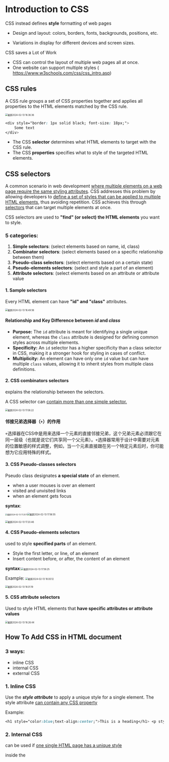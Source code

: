 # Introduction to CSS

CSS instead defines **style** formatting of web pages 

- Design and layout: colors, borders, fonts, backgrounds, positions, etc.

- Variations in display for different devices and screen sizes.

CSS saves a Lot of Work

- CSS can control the layout of multiple web pages all at once.
- One website can support multiple styles ( https://www.w3schools.com/css/css_intro.asp)

## CSS rules

A CSS rule groups a set of CSS properties together and applies all properties to the HTML elements matched by the CSS rule.

<img src="../notes_image/%E6%88%AA%E5%B1%8F2024-02-13%2016.36.36.png" alt="截屏2024-02-13 16.36.36" style="zoom:50%;" />

```css
<div style="border: 1px solid black; font-size: 18px;">
	Some text 
</div>
```

- The CSS **selector** determines what HTML elements to target with the CSS rule.
- The CSS **properties** specifies what to style of the targeted HTML elements.

## CSS selectors

A common scenario in web development <u>where multiple elements on a web page require the same styling attributes</u>. CSS addresses this problem by allowing developers to <u>define a set of styles that can be applied to multiple HTML elements</u>, thus avoiding repetition. CSS achieves this through <u>selectors</u> that can target multiple elements at once. 

CSS selectors are used to **"find" (or select) the HTML elements** you want to style.

### 5 categories:

1. **Simple selectors**: (select elements based on name, id, class) 
2. **Combinator selectors**: (select elements based on a specific relationship between them) 
3. **Pseudo-class selectors**: (select elements based on a certain state) 
4. **Pseudo-elements selectors**: (select and style a part of an element)
5. **Attribute selectors**: (select elements based on an attribute or attribute value

#### 1. Sample selectors

Every HTML element can have **"id" and "class"** attributes.

<img src="../notes_image/%E6%88%AA%E5%B1%8F2024-02-13%2016.49.56.png" alt="截屏2024-02-13 16.49.56" style="zoom:50%;" />

#### Relationship and Key Difference between _id_ and _class_

- **Purpose:** The `id` attribute is meant for identifying a single unique element, whereas the `class` attribute is designed for defining common styles across multiple elements.
- **Specificity:** An `id` selector has a higher specificity than a class selector in CSS, making it a stronger hook for styling in cases of conflict.
- **Multiplicity:** An element can have only one `id` value but can have multiple `class` values, allowing it to inherit styles from multiple class definitions.

#### 2. CSS combinators selectors

explains the relationship between the selectors.

A CSS selector can <u>contain more than one simple selector.</u>

<img src="../notes_image/%E6%88%AA%E5%B1%8F2024-02-13%2017.08.22.png" alt="截屏2024-02-13 17.08.22" style="zoom:50%;" />

#### 邻接兄弟选择器（`+`）的作用

`+`选择器在CSS中是用来选择一个元素的直接邻接兄弟，这个兄弟元素必须跟它在同一层级（也就是说它们共享同一个父元素）。`+`选择器常用于设计中需要对元素的位置敏感的样式调整，例如，当一个元素直接跟在另一个特定元素后时，你可能想为它应用特殊的样式。

#### 3. CSS Pseudo-classes selectors

Pseudo class designates **a special state** of an element. 

- when a user mouses is over an element 
- visited and unvisited links 
- when an element gets focus

**syntax**:

<img src="../notes_image/截屏2024-02-13 17.20.11.png" alt="截屏2024-02-13 17.20.11" style="zoom:40%;" /><img src="../notes_image/%E6%88%AA%E5%B1%8F2024-02-13%2017.56.55.png" alt="截屏2024-02-13 17.56.55" style="zoom:50%;" />

<img src="../notes_image/%E6%88%AA%E5%B1%8F2024-02-13%2017.20.46.png" alt="截屏2024-02-13 17.20.46" style="zoom:50%;" />

#### 4. CSS Pseudo-elements selectors

used to style **specified parts** of an element.

- Style the first letter, or line, of an element 
- Insert content before, or after, the content of an element

**syntax**:<img src="../notes_image/%E6%88%AA%E5%B1%8F2024-02-13%2017.59.25.png" alt="截屏2024-02-13 17.59.25" style="zoom:50%;" />

Example: <img src="../notes_image/%E6%88%AA%E5%B1%8F2024-02-13%2018.00.12.png" alt="截屏2024-02-13 18.00.12" style="zoom:50%;" />



<img src="../notes_image/%E6%88%AA%E5%B1%8F2024-02-13%2018.01.19.png" alt="截屏2024-02-13 18.01.19" style="zoom:50%;" />

#### 5. CSS attribute selectors

Used to style HTML elements that **have specific attributes or attribute values**

<img src="../notes_image/%E6%88%AA%E5%B1%8F2024-02-13%2018.26.44.png" alt="截屏2024-02-13 18.26.44" style="zoom:50%;" />

## How To Add CSS in HTML document

### 3 ways:

- inline CSS
- internal CSS
- external CSS

### 1. Inline CSS

Use the ***style attribute*** to apply a unique style for a single element. The style attribute <u>can contain any CSS property</u>

Example:

```css
<h1 style="color:blue;text-align:center;">This is a heading</h1> <p style="color:red;">This is a paragraph.</p>
```

### 2. Internal CSS

can be used if <u>one single HTML page has a unique style</u>

inside the **<style> element**, inside the **head section**.

<img src="../notes_image/%E6%88%AA%E5%B1%8F2024-02-13%2018.32.24.png" alt="截屏2024-02-13 18.32.24" style="zoom:40%;" />

### 3. External CSS

The style sheet is **defined in a sepaarfte file**.

Each HTML page must include a **reference** to the external style sheet file inside the **<link> element**, inside the **head section**.

<img src="../notes_image/%E6%88%AA%E5%B1%8F2024-02-13%2018.35.32.png" alt="截屏2024-02-13 18.35.32" style="zoom:50%;" />

## Resolution of conflicts

Resolved by rules:

- Cascade
- Specificity
- Inheritance

### 1. Cascades 级联 - priority order:

1. Inline style (inside an HTML element)
2. External and internal style sheets(in the head section)
3. Browser default 浏览器默认值

### 2. Specificity 特异性 

Specificity is a measure of **how specific a selector is**. The more specific a selector, the higher its priority in the cascade. Specificity is calculated based on several factors:

1. **IDs (or inline)** - An ID is the most specific reference (aside from inline styles.
2. **Classes, attributes, and pseudo-classes** - These are less specific than IDs but more specific than element and pseudo-element selectors.
3. **Elements and pseudo-elements** - These have the lowest specificity.

If multiple rules could apply to an element, the rule with the most specific selector takes precedence.

### 3. Inheritance 继承性 

Some CSS property values set on parent elements are inherited by their child elements, and some aren't. This depends on the specific properties.

Example:

CSS:

```css
/* 父元素设置的样式 */
body {
    color: green;
}

/* 直接设置在元素上的样式 */
p {
    color: blue;
}
```

HTML:

```html
<body>
    <div>
        <p>这段文本是蓝色的。</p>
        <span>这段文本是绿色的，因为它继承了body的颜色。</span>
    </div>
</body>

```

所以<p>文本是蓝色的（直接设置在CSS文件里）， <span> 文件是绿色的（没有直接设置在<span> 里所以继承父元素<body> 的颜色。

### 4. Multiple style sheets

If some properties have been defined for the same selector (element) in different style sheets, **the value from the last read style sheet** will be used.

## CSS properties

CSS specification divided into modules to manage the complexity

covery:

- Text, fonts, colors and backgrounds
- box model
- layout 
- positioning
- flexbox
- responsive web design

### 1. Text styling

#### a. Set **color** and **background-color** using:

- **Predefined color names**, such as "red".
- **HEX values**, like "#ff0000" which is also red.
- **RGB values**, like "rgb(255, 0, 0)" which is again red.

```css
p {
    color: red; /* text color is red */
    background-color: #ff0000; /* background color is red (same as text) */
}
```

#### b. Text-align

4 types: left aligned, right aligned, centered,  justified(两端对齐)

```css
h1{text-align: center;}
h2{text-align: left;}
```

#### c. Font 

The `font` property is a shorthand for several font-related properties:

- **font-family**类型: Specifies the font type, like "Arial", "serif", "sans-serif", etc.
- **font-size/line-height**字号行高: Specifies the size of the font and the line height.
- **font-style**样式: Specifies the style of the font, such as "normal", "italic", or "oblique".
- **font-variant**大小写: Specifies whether the text is displayed in a small-caps font.
- **font-weight**是否加粗: Specifies the weight (thickness) of the font, such as "normal", "bold", "bolder", etc.

<u>The font-size and font-family values are required!</u>

```css
p.a {font: 20px Arial, sans-serif;}
p.b {font: italic small-caps bold 12/30px Georgia, serif}
```

- `12/30px`：指定字体大小为 12 像素，行高为 30 像素。
- `Georgia, serif`：指定字体系列为 Georgia，如果系统中不存在 Georgia 字体，则回退到 serif 字体族。

### 2. CSS box model

It defines how each HTML element is rendered on the screen. According to the box model, every element is treated as a box with the following properties:

- **Content**: the actual text, image, or other media content inside the element.

- **Padding**填充: This clears an area around the content. The padding is <u>inside the border and is transparent.</u>

- **Border**边框: This surrounds the padding (if any) and content. It can be styled in <u>various widths, colors, and styles.</u>

- **Margin**边距: This clears an area outside the border. The margin is also transparent and is used to create space between elements.

  Height, Width – relates to the content area only!

<img src="../notes_image/%E6%88%AA%E5%B1%8F2024-02-14%2010.25.03.png" alt="截屏2024-02-14 10.25.03" style="zoom:50%;" />

##### Values of height, width, padding, border and margin

The values for the box model properties can be set using various units:

- **auto**: Default. The browser calculates the size <u>automatically.</u>
- **length**: Defines the value in px, cm etc.
- **%**: Defines the size in percentage relative to the containing block.
- **initial**: Sets the default value.
- **inherit**: Inherits the value from its parent element.

Example:

```css
div { 
  height: 200px; 
  width: 50%; 
  margin: 10px; 
}
```

### 3. Layout 

The `display`, `position`, and `float` properties are pivotal for changing the normal flow of document layout. 

- The `display` property: specifies if or how an element is displayed on the page. 

  Values: `none`, `inline`, `block-inline`, `block`

  - `display: none` will **remove** the element completely from the document layout. This means it **won't take up any space as if it doesn't exist.**
  - `display: inline` allows elements to be displayed as inline elements, meaning they **sit on the same line as adjacent content, like words in a sentence.**
  - `display: inline-block` is a mix between block and inline behavior. Elements will be **laid out like inline elements but calculate space as block**.
  - `display: block` makes elements behave like block-level elements, meaning they will **start on a new line and occupy the full width available**.

- Distinction between `display: none` and `visibility: hidden`: 

  `display: none` removes the element from the layout entirely.

  `visibility: hidden` merely makes the element invisible, but it still **occupies space in the layout** as if it were visible.

<img src="../notes_image/%E6%88%AA%E5%B1%8F2024-02-16%2016.40.33.png" alt="截屏2024-02-16 16.40.33" style="zoom:50%;" />







### 4. Positioning

Set how an element is **positioned** in a document. 

5 different position values:

1. `Static`: The default value, where elements are positioned according to the **normal flow of the document**.
2. `Relative`: The element is **positioned relative to its normal position**, allowing you to **move it** with offset properties like `top`, `right`, `bottom`, and `left`.
3. `Absolute`: The element is **removed from the normal document flow and positioned relative to its nearest positioned ancestor** (an ancestor with a position other than `static`).
4. `Fixed`: The element is **removed** from the normal document flow and positioned **relative to the viewport**, which means it stays in the same place even if the page is scrolled.
5. `Sticky`: **A hybrid of relative and fixed positioning**. The element is treated as `relative` until it crosses a specified threshold within the viewport, at which point it becomes `fixed`.

<img src="../notes_image/%E6%88%AA%E5%B1%8F2024-02-16%2016.46.13.png" alt="截屏2024-02-16 16.46.13" style="zoom:50%;" />



### 5. Flexbox

Based on **flex container (parent)** and **flex items (parent's direct children)**

To use Flexbox, set `display: flex` on the container element.

The flex layout is based on “flex-flow directions”

![](../../%E6%88%AA%E5%B1%8F2024-03-17%2022.09.07.png)

Source: https://css-tricks.com/snippets/css/a-guide-to-flexbox/

#### Flex container properties

##### 1. Flex-direction

```css
.container{
  flex-direction: row | row-reverse | column | column-reverse;
}
```

<img src="../notes_image/%E6%88%AA%E5%B1%8F2024-02-16%2018.11.21.png" alt="截屏2024-02-16 18.11.21" style="zoom:50%;" />

##### 2. Flex-wrap

```css
.container{
  flex-direction: row | row-reverse | column | column-reverse;
}
```

##### 1+2: these two can be shortened as flex-flow

```css
.container{flex-flow: column weap;}
```

Source: https://css-tricks.com/snippets/css/a-guide-to-flexbox/

##### 3. Justify-content

```css
.container {  
  justify-content:   flex-start | flex-end | center | space-between | space-around | space-evenly ...
}
```

<img src="../notes_image/%E6%88%AA%E5%B1%8F2024-02-16%2018.14.56.png" alt="截屏2024-02-16 18.14.56" style="zoom:50%;" />

##### 4. Align-items

```css
.container{
  align-items: stretch | flex-start | flex-end | center | baseline
}
```

<img src="../notes_image/%E6%88%AA%E5%B1%8F2024-02-16%2020.31.54.png" alt="截屏2024-02-16 20.31.54" style="zoom:50%;" />













### 6. Responsive web design

